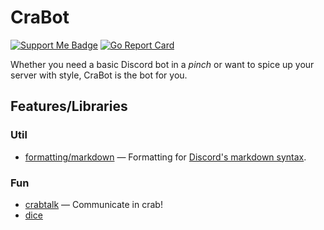 # CraBot

[![Support Me Badge](https://img.shields.io/badge/Support_Me-blue?logo=kofi)](https://ko-fi.com/arkhamcookie)
[![Go Report Card](https://goreportcard.com/badge/github.com/ArkhamCookie/crabot)](https://goreportcard.com/report/github.com/ArkhamCookie/crabot)


Whether you need a basic Discord bot in a *pinch* or want to spice up your server with style, CraBot is the bot for you.

## Features/Libraries

### Util

- [formatting/markdown](/lib/formatting/markdown)
  — Formatting for [Discord's markdown syntax](https://www.markdownguide.org/tools/discord/).

### Fun

- [crabtalk](/lib/crabtalk/)
  — Communicate in crab!
- [dice](/lib/dice/)
  <!-- — *description* -->
